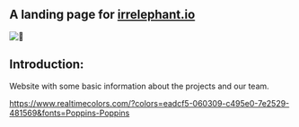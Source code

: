 ## A landing page for [irrelephant.io](https://irrelephant.io)

![🐘](https://avatars.githubusercontent.com/u/88452406?s=200&v=4)

## Introduction:

Website with some basic information about the projects and our team.

https://www.realtimecolors.com/?colors=eadcf5-060309-c495e0-7e2529-481569&fonts=Poppins-Poppins

